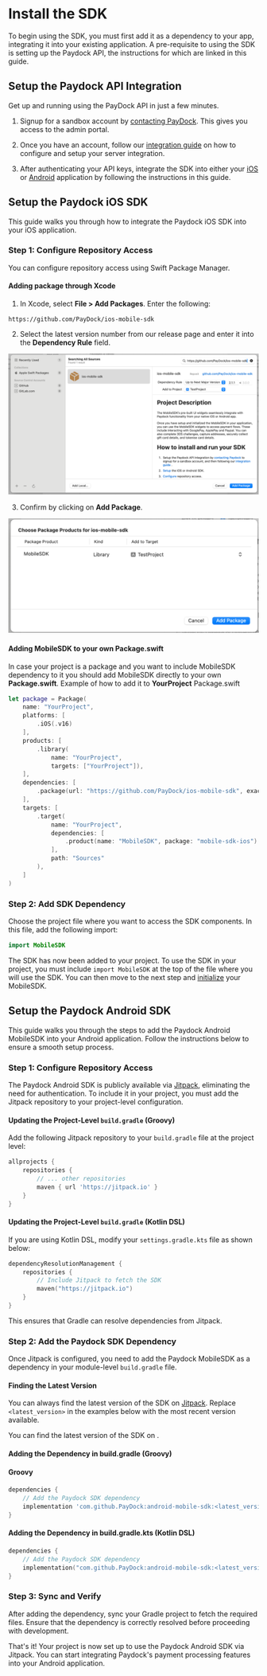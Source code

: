 # Install the SDK

To begin using the SDK, you must first add it as a dependency to your app, integrating it into your existing application. A pre-requisite to using the SDK is setting up the Paydock API, the instructions for which are linked in this guide.  


## Setup the Paydock API Integration

Get up and running using the PayDock API in just a few minutes.

1. Signup for a sandbox account by [contacting PayDock](https://paydock.com/contact/). This gives you access to the admin portal.

2. Once you have an account, follow our [integration guide](https://docs.paydock.com/#getting-started) on how to configure and setup your server integration.

3. After authenticating your API keys, integrate the SDK into either your [iOS](#setup-the-paydock-ios-sdk) or [Android](#setup-the-paydock-android-sdk) application by following the instructions in this guide.

## Setup the Paydock iOS SDK

This guide walks you through how to integrate the Paydock iOS SDK into your iOS application.

### Step 1: Configure Repository Access

You can configure repository access using Swift Package Manager.

#### Adding package through Xcode

1. In Xcode, select __File > Add Packages__. Enter the following:

```
https://github.com/PayDock/ios-mobile-sdk
```

2. Select the latest version number from our release page and enter it into the __Dependency Rule__ field.

![Add package](/img/Package_url.png)

3. Confirm by clicking on __Add Package__.

![Add package confirm](/img/Package_add.png)


#### Adding MobileSDK to your own Package.swift

In case your project is a package and you want to include MobileSDK dependency to it you should add MobileSDK directly to your own __Package.swift__.
Example of how to add it to __YourProject__ Package.swift

```Swift
let package = Package(
    name: "YourProject",
    platforms: [
        .iOS(.v16)
    ],
    products: [
        .library(
            name: "YourProject",
            targets: ["YourProject"]),
    ],
    dependencies: [
        .package(url: "https://github.com/PayDock/ios-mobile-sdk", exact: "2.1.1") // Insert latest version number
    ],
    targets: [
        .target(
            name: "YourProject",
            dependencies: [
                .product(name: "MobileSDK", package: "mobile-sdk-ios")
            ],
            path: "Sources"
        ),
    ]
)
```

### Step 2: Add SDK Dependency

Choose the project file where you want to access the SDK components. In this file, add the following import:

```Swift
import MobileSDK
```

The SDK has now been added to your project. To use the SDK in your project, you must include `import MobileSDK` at the top of the file where you will use the SDK. You can then move to the next step and [initialize](/setup/initialise.md) your MobileSDK.

## Setup the Paydock Android SDK

This guide walks you through the steps to add the Paydock Android MobileSDK into your Android application. Follow the instructions below to ensure a smooth setup process.

### Step 1: Configure Repository Access

The Paydock Android SDK is publicly available via [Jitpack](https://www.jitpack.io/#PayDock/android-mobile-sdk), eliminating the need for authentication. To include it in your project, you must add the Jitpack repository to your project-level configuration.

#### Updating the Project-Level `build.gradle` (Groovy)

Add the following Jitpack repository to your `build.gradle` file at the project level:

```groovy
allprojects {
    repositories {
        // ... other repositories
        maven { url 'https://jitpack.io' }
    }
}
```

#### Updating the Project-Level `build.gradle` (Kotlin DSL)

If you are using Kotlin DSL, modify your `settings.gradle.kts` file as shown below:

```kotlin
dependencyResolutionManagement {
    repositories {
        // Include Jitpack to fetch the SDK
        maven("https://jitpack.io")
    }
}
```

This ensures that Gradle can resolve dependencies from Jitpack.

### Step 2: Add the Paydock SDK Dependency

Once Jitpack is configured, you need to add the Paydock MobileSDK as a dependency in your module-level `build.gradle` file.

#### Finding the Latest Version

You can always find the latest version of the SDK on [Jitpack](https://www.jitpack.io/#PayDock/android-mobile-sdk). Replace `<latest_version>` in the examples below with the most recent version available.

You can find the latest version of the SDK on .

#### Adding the Dependency in build.gradle (Groovy)

#### Groovy
```groovy
dependencies {
    // Add the Paydock SDK dependency
    implementation 'com.github.PayDock:android-mobile-sdk:<latest_version>'
}
```

#### Adding the Dependency in build.gradle.kts (Kotlin DSL)
```kotlin
dependencies {
    // Add the Paydock SDK dependency
    implementation("com.github.PayDock:android-mobile-sdk:<latest_version>")
}
```

### Step 3: Sync and Verify

After adding the dependency, sync your Gradle project to fetch the required files. Ensure that the dependency is correctly resolved before proceeding with development.

That's it! Your project is now set up to use the Paydock Android SDK via Jitpack. You can start integrating Paydock's payment processing features into your Android application.
